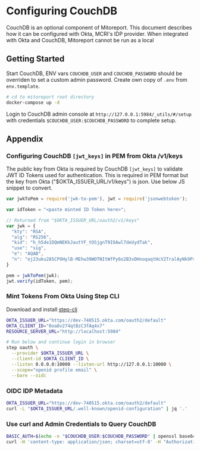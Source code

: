 # Configuring CouchDB

CouchDB is an optional component of Mitoreport.  This document describes how it can be configured with Okta, MCRI's IDP
provider.  When integrated with Okta and CouchDB, Mitoreport cannot be run as a local 

## Getting Started

Start CouchDB, ENV vars `COUCHDB_USER` and `COUCHDB_PASSWORD` should be overriden to set a custom admin password. Create
own copy of `.env` from `env.template`.

```bash
# cd to mitoreport root directory
docker-compose up -d
```

Login to CouchDB admin console at `http://127.0.0.1:5984/_utils/#/setup` with credentials
`$COUCHDB_USER:$COUCHDB_PASSWORD` to complete setup.

## Appendix

### Configuring CouchDB `[jwt_keys]` in PEM from Okta /v1/keys

The public key from Okta is required by CouchDB `[jwt_keys]` to validate JWT ID Tokens used for authentication.  This is
required in PEM format but the key from Okta ("$OKTA_ISSUER_URL/v1/keys") is json.  Use below JS snippet to convert.

```js
var jwkToPem = require('jwk-to-pem'), jwt = require('jsonwebtoken');

var idToken = "<paste minted ID Token here>";

// Returned from "$OKTA_ISSUER_URL/oauth2/v1/keys"
var jwk = {
  "kty": "RSA",
  "alg": "RS256",
  "kid": "h_h5de1DQmNEKkJautYF_tOSjgnT9I6Awl7deUydTak",
  "use": "sig",
  "e": "AQAB",
  "n": "oj23uku28SCPOHylB-MEhw39WOTNItWfPy6o2B3vDHnoqaqtHcV2TralAyNk9Psvq_bOOdl5gzPTmtqgCo66WHDDOP_yxeeANWTzmiXzpCKAqvCcRoGK4lR-rHb1Lnk49A-rXu1EQtm_fWcxObcKNFPayIchJvMfqIPN5CMxAdThcQ-xfRFLf6YRm-Ydrp6sPAYnbZ70Sws9mM9Be4omJWCCSV1mKHcwsCxfkFLx9Ji2yeNyxFn4-WJG8dKVZRv8WxjxFN9jNNUKWpICQJcAK1nYVO3X90lBdi-mfW5eAlryn3fgmUiZac8QTH09hRA4ODVMdygSyNcRTS461Z__4w"
}

pem = jwkToPem(jwk);
jwt.verify(idToken, pem);
```

### Mint Tokens From Okta Using Step CLI

Download and install [step-cli](https://smallstep.com/docs/step-cli/installation)

```bash
OKTA_ISSUER_URL="https://dev-740515.okta.com/oauth2/default"
OKTA_CLIENT_ID="0oa8v274qtBzC3fAq4x7"
RESOURCE_SERVER_URL="http://localhost:5984"

# Run below and continue login in browser
step oauth \
  --provider $OKTA_ISSUER_URL \
  --client-id $OKTA_CLIENT_ID \
  --listen 0.0.0.0:10000 --listen-url http://127.0.0.1:10000 \
  --scope="openid profile email" \
  --bare --oidc
```

### OIDC IDP Metadata

```bash
OKTA_ISSUER_URL="https://dev-740515.okta.com/oauth2/default"
curl -L "$OKTA_ISSUER_URL/.well-known/openid-configuration" | jq '.'
```

### Use curl and Admin Credentials to Query CouchDB

```bash
BASIC_AUTH=$(echo -n "$COUCHDB_USER:$COUCHDB_PASSWORD" | openssl base64)
curl -H 'content-type: application/json; charset=utf-8' -H "Authorization: Basic $BASIC_AUTH" "http://localhost:5984/_all_dbs"
```

